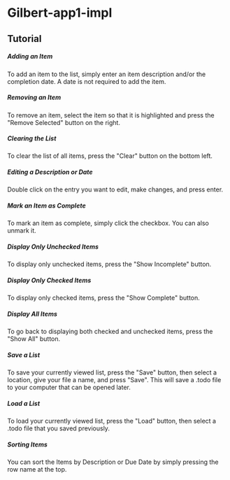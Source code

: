 # Gilbert-app1-impl

## Tutorial

##### Adding an Item
To add an item to the list, simply enter an item description and/or the completion date. A date is not required to add the item.

##### Removing an Item
To remove an item, select the item so that it is highlighted and press the "Remove Selected" button on the right.

##### Clearing the List
To clear the list of all items, press the "Clear" button on the bottom left.

##### Editing a Description or Date
Double click on the entry you want to edit, make changes, and press enter.

##### Mark an Item as Complete
To mark an item as complete, simply click the checkbox. You can also unmark it.

##### Display Only Unchecked Items
To display only unchecked items, press the "Show Incomplete" button.

##### Display Only Checked Items
To display only checked items, press the "Show Complete" button.

##### Display All Items
To go back to displaying both checked and unchecked items, press the "Show All" button.

##### Save a List
To save your currently viewed list, press the "Save" button, then select a location, give your file a name, and press "Save". This will save a .todo file to your computer that can be opened later.

##### Load a List
To load your currently viewed list, press the "Load" button, then select a .todo file that you saved previously.

##### Sorting Items
You can sort the Items by Description or Due Date by simply pressing the row name at the top.
